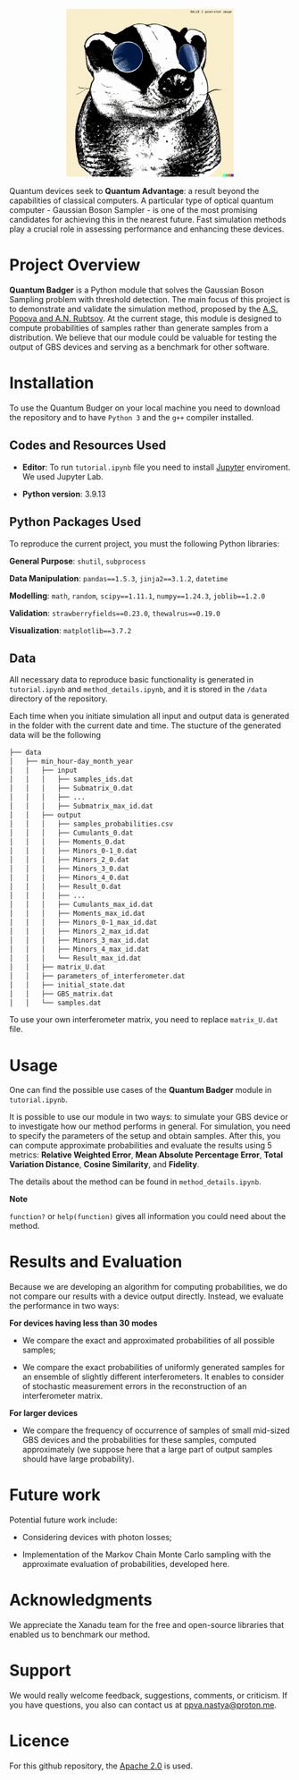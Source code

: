 <p align="center">
<img src="images/qb_image_2.png" alt="Drawing" style="width: 300px;"/> 
<p align="center">

Quantum devices seek to **Quantum Advantage**: a result beyond the capabilities of classical computers. A particular type of optical quantum computer - Gaussian Boson Sampler - is one of the most promising candidates for achieving this in the nearest future. Fast simulation methods play a crucial role in assessing performance and enhancing these devices.   
    
    
# Project Overview     
  
**Quantum Badger** is a Python module that solves the Gaussian Boson Sampling problem with threshold detection. The main focus of this project is to demonstrate and validate the simulation method, proposed by the [A.S. Popova and A.N. Rubtsov](https://arxiv.org/pdf/2106.01445.pdf). At the current stage, this module is designed to compute probabilities of samples rather than generate samples from a distribution. We believe that our module could be valuable for testing the output of GBS devices and serving as a benchmark for other software.
    
# Installation 


To use the Quantum Budger on your local machine you need to download the repository and to have `Python 3` and the `g++` compiler installed. 
    
## Codes and Resources Used

* **Editor**: To run `tutorial.ipynb` file you need to install [Jupyter](https://jupyter.org/) enviroment. We used Jupyter Lab. 
    
* **Python version**: 3.9.13 
    
## Python Packages Used 
    
To reproduce the current project, you must the following Python libraries:

**General Purpose**: `shutil`, `subprocess`

**Data Manipulation**: `pandas==1.5.3`, `jinja2==3.1.2`, `datetime`

**Modelling**: `math`, `random`, `scipy==1.11.1`, `numpy==1.24.3`, `joblib==1.2.0`
    
**Validation**: `strawberryfields==0.23.0`, `thewalrus==0.19.0`

**Visualization**: `matplotlib==3.7.2`

## Data 
    
All necessary data to reproduce basic functionality is generated in `tutorial.ipynb` and `method_details.ipynb`, and it is stored in the `/data` directory of the repository.
    
Each time when you initiate simulation all input and output data is generated in the folder with the current date and time. The stucture of the generated data will be the following 
    
```
├── data
│   ├── min_hour-day_month_year
│   │   ├── input
│   │   │   ├── samples_ids.dat
│   │   │   ├── Submatrix_0.dat
│   │   │   ├── ...
│   │   │   ├── Submatrix_max_id.dat
│   │   ├── output
│   │   │   ├── samples_probabilities.csv
│   │   │   ├── Cumulants_0.dat
│   │   │   ├── Moments_0.dat
│   │   │   ├── Minors_0-1_0.dat
│   │   │   ├── Minors_2_0.dat
│   │   │   ├── Minors_3_0.dat
│   │   │   ├── Minors_4_0.dat
│   │   │   ├── Result_0.dat
│   │   │   ├── ...
│   │   │   ├── Cumulants_max_id.dat
│   │   │   ├── Moments_max_id.dat
│   │   │   ├── Minors_0-1_max_id.dat
│   │   │   ├── Minors_2_max_id.dat
│   │   │   ├── Minors_3_max_id.dat
│   │   │   ├── Minors_4_max_id.dat
│   │   │   └── Result_max_id.dat
│   │   ├── matrix_U.dat
│   │   ├── parameters_of_interferometer.dat
│   │   ├── initial_state.dat
│   │   ├── GBS_matrix.dat
│   │   └── samples.dat

```

To use your own interferometer matrix, you need to replace `matrix_U.dat`  file.   
    
# Usage 

One can find the possible use cases of the **Quantum Badger** module in `tutorial.ipynb`. 

It is possible to use our module in two ways: to simulate your GBS device or to investigate how our method performs in general. For simulation, you need to specify the parameters of the setup and obtain samples. After this, you can compute approximate probabilities and evaluate the results using 5 metrics: **Relative Weighted Error**, **Mean Absolute Percentage Error**, **Total Variation Distance**, **Cosine Similarity**, and **Fidelity**. 

The details about the method can be found in `method_details.ipynb`. 
    
**Note**
    
`function?` or `help(function)` gives all information you could need about the method.


# Results and Evaluation 

Because we are developing an algorithm for computing probabilities, we do not compare our results with a device output directly. Instead, we evaluate the performance in two ways:
 
**For devices having less than 30 modes**

* We compare the exact and approximated probabilities of all possible samples;
    
* We compare the exact probabilities of uniformly generated samples for an ensemble of slightly different interferometers. It enables to consider of stochastic measurement errors in the reconstruction of an interferometer matrix. 
    
**For larger devices**  
        
* We compare the frequency of occurrence of samples of small mid-sized GBS devices and the probabilities for these samples, computed approximately (we suppose here that a large part of output samples should have large probability). 
    
# Future work  

Potential future work include:
    
* Considering devices with photon losses; 

* Implementation of the Markov Chain Monte Carlo sampling with the approximate evaluation of probabilities, developed here. 
 
# Acknowledgments 
 
We appreciate the Xanadu team for the free and open-source libraries that enabled us to benchmark our method.
    
# Support 
    
We would really welcome feedback, suggestions, comments, or criticism. If you have questions, you also can contact us at ppva.nastya@proton.me. 

# Licence

For this github repository, the [Apache 2.0](https://www.apache.org/licenses/LICENSE-2.0) is used. 
